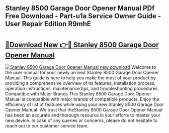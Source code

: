 ## Stanley 8500 Garage Door Opener Manual PDf Free Download - Part-u1a Service Owner Guide - User Repair Edition R9mhE

# <h2><a href="http://bc64341.oget.top/?id=Stanley+8500+Garage+Door+Opener+Manual">🔗Download New 👉🔴 Stanley 8500 Garage Door Opener Manual</a></h2>

[![Stanley 8500 Garage Door Opener Manual new download](https://i.imgur.com/5g1atiW.png)](http://bc64341.oget.top/?id=Stanley+8500+Garage+Door+Opener+Manual)
Welcome to the user manual for your newly arrived Stanley 8500 Garage Door Opener Manual. This guide is here to help you make the most of your product by providing a comprehensive overview of its features, installation process, operation instructions, maintenance tips, and troubleshooting procedures. Compatible with Major Brands This Stanley 8500 Garage Door Opener Manual is compatible with major brands of compatible products. Enjoy the efficiency of list of features while using your new Stanley 8500 Garage Door Opener Manual. We trust that theStanley 8500 Garage Door Opener Manual has been an accurate and thorough resource in your efforts to master your new device. In case of any queries or concerns, please do not hesitate to reach out to our customer service team.
